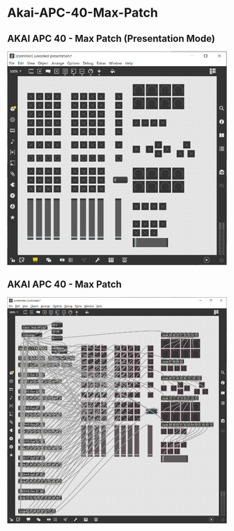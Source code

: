 # Akai-APC-40-Max-Patch

## AKAI APC 40 - Max Patch (Presentation Mode)
![AKAI APC 40 - Presentation Mode](https://github.com/SaundersCox/Akai-APC-40-Max-Patch/blob/main/apc40-patch-presentation.png?raw=true)

## AKAI APC 40 - Max Patch
![AKAI APC 40 - Max Patch](https://github.com/SaundersCox/Akai-APC-40-Max-Patch/blob/main/apc40-patch-image.png?raw=true)
